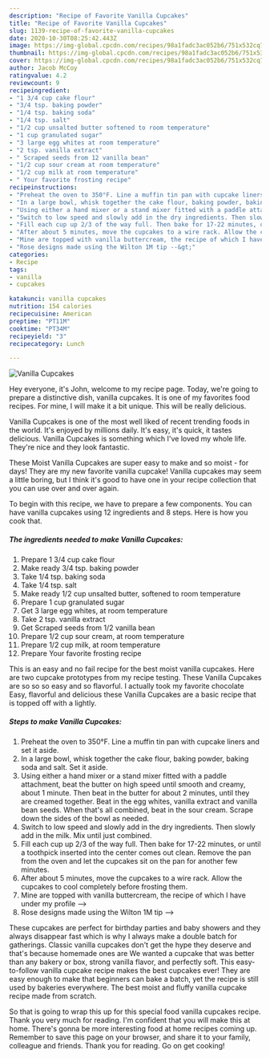 ```yaml
---
description: "Recipe of Favorite Vanilla Cupcakes"
title: "Recipe of Favorite Vanilla Cupcakes"
slug: 1139-recipe-of-favorite-vanilla-cupcakes
date: 2020-10-30T08:25:42.443Z
image: https://img-global.cpcdn.com/recipes/98a1fadc3ac052b6/751x532cq70/vanilla-cupcakes-recipe-main-photo.jpg
thumbnail: https://img-global.cpcdn.com/recipes/98a1fadc3ac052b6/751x532cq70/vanilla-cupcakes-recipe-main-photo.jpg
cover: https://img-global.cpcdn.com/recipes/98a1fadc3ac052b6/751x532cq70/vanilla-cupcakes-recipe-main-photo.jpg
author: Jacob McCoy
ratingvalue: 4.2
reviewcount: 9
recipeingredient:
- "1 3/4 cup cake flour"
- "3/4 tsp. baking powder"
- "1/4 tsp. baking soda"
- "1/4 tsp. salt"
- "1/2 cup unsalted butter softened to room temperature"
- "1 cup granulated sugar"
- "3 large egg whites at room temperature"
- "2 tsp. vanilla extract"
- " Scraped seeds from 12 vanilla bean"
- "1/2 cup sour cream at room temperature"
- "1/2 cup milk at room temperature"
- " Your favorite frosting recipe"
recipeinstructions:
- "Preheat the oven to 350°F. Line a muffin tin pan with cupcake liners and set it aside."
- "In a large bowl, whisk together the cake flour, baking powder, baking soda and salt. Set it aside."
- "Using either a hand mixer or a stand mixer fitted with a paddle attachment, beat the butter on high speed until smooth and creamy, about 1 minute. Then beat in the butter for about 2 minutes, until they are creamed together. Beat in the egg whites, vanilla extract and vanilla bean seeds. When that&#39;s all combined, beat in the sour cream. Scrape down the sides of the bowl as needed."
- "Switch to low speed and slowly add in the dry ingredients. Then slowly add in the milk. Mix until just combined."
- "Fill each cup up 2/3 of the way full. Then bake for 17-22 minutes, or until a toothpick inserted into the center comes out clean. Remove the pan from the oven and let the cupcakes sit on the pan for another few minutes."
- "After about 5 minutes, move the cupcakes to a wire rack. Allow the cupcakes to cool completely before frosting them."
- "Mine are topped with vanilla buttercream, the recipe of which I have under my profile --&gt;"
- "Rose designs made using the Wilton 1M tip --&gt;"
categories:
- Recipe
tags:
- vanilla
- cupcakes

katakunci: vanilla cupcakes 
nutrition: 154 calories
recipecuisine: American
preptime: "PT11M"
cooktime: "PT34M"
recipeyield: "3"
recipecategory: Lunch

---
```



![Vanilla Cupcakes](https://img-global.cpcdn.com/recipes/98a1fadc3ac052b6/751x532cq70/vanilla-cupcakes-recipe-main-photo.jpg)

Hey everyone, it's John, welcome to my recipe page. Today, we're going to prepare a distinctive dish, vanilla cupcakes. It is one of my favorites food recipes. For mine, I will make it a bit unique. This will be really delicious.

Vanilla Cupcakes is one of the most well liked of recent trending foods in the world. It's enjoyed by millions daily. It's easy, it's quick, it tastes delicious. Vanilla Cupcakes is something which I've loved my whole life. They're nice and they look fantastic.

These Moist Vanilla Cupcakes are super easy to make and so moist - for days! They are my new favorite vanilla cupcake! Vanilla cupcakes may seem a little boring, but I think it&#39;s good to have one in your recipe collection that you can use over and over again.


To begin with this recipe, we have to prepare a few components. You can have vanilla cupcakes using 12 ingredients and 8 steps. Here is how you cook that.

<!--inarticleads1-->

##### The ingredients needed to make Vanilla Cupcakes:

1. Prepare 1 3/4 cup cake flour
1. Make ready 3/4 tsp. baking powder
1. Take 1/4 tsp. baking soda
1. Take 1/4 tsp. salt
1. Make ready 1/2 cup unsalted butter, softened to room temperature
1. Prepare 1 cup granulated sugar
1. Get 3 large egg whites, at room temperature
1. Take 2 tsp. vanilla extract
1. Get  Scraped seeds from 1/2 vanilla bean
1. Prepare 1/2 cup sour cream, at room temperature
1. Prepare 1/2 cup milk, at room temperature
1. Prepare  Your favorite frosting recipe


This is an easy and no fail recipe for the best moist vanilla cupcakes. Here are two cupcake prototypes from my recipe testing. These Vanilla Cupcakes are so so so easy and so flavorful. I actually took my favorite chocolate Easy, flavorful and delicious these Vanilla Cupcakes are a basic recipe that is topped off with a lightly. 

<!--inarticleads2-->

##### Steps to make Vanilla Cupcakes:

1. Preheat the oven to 350°F. Line a muffin tin pan with cupcake liners and set it aside.
1. In a large bowl, whisk together the cake flour, baking powder, baking soda and salt. Set it aside.
1. Using either a hand mixer or a stand mixer fitted with a paddle attachment, beat the butter on high speed until smooth and creamy, about 1 minute. Then beat in the butter for about 2 minutes, until they are creamed together. Beat in the egg whites, vanilla extract and vanilla bean seeds. When that&#39;s all combined, beat in the sour cream. Scrape down the sides of the bowl as needed.
1. Switch to low speed and slowly add in the dry ingredients. Then slowly add in the milk. Mix until just combined.
1. Fill each cup up 2/3 of the way full. Then bake for 17-22 minutes, or until a toothpick inserted into the center comes out clean. Remove the pan from the oven and let the cupcakes sit on the pan for another few minutes.
1. After about 5 minutes, move the cupcakes to a wire rack. Allow the cupcakes to cool completely before frosting them.
1. Mine are topped with vanilla buttercream, the recipe of which I have under my profile --&gt;
1. Rose designs made using the Wilton 1M tip --&gt;


These cupcakes are perfect for birthday parties and baby showers and they always disappear fast which is why I always make a double batch for gatherings. Classic vanilla cupcakes don&#39;t get the hype they deserve and that&#39;s because homemade ones are We wanted a cupcake that was better than any bakery or box, strong vanilla flavor, and perfectly soft. This easy-to-follow vanilla cupcake recipe makes the best cupcakes ever! They are easy enough to make that beginners can bake a batch, yet the recipe is still used by bakeries everywhere. The best moist and fluffy vanilla cupcake recipe made from scratch. 

So that is going to wrap this up for this special food vanilla cupcakes recipe. Thank you very much for reading. I'm confident that you will make this at home. There's gonna be more interesting food at home recipes coming up. Remember to save this page on your browser, and share it to your family, colleague and friends. Thank you for reading. Go on get cooking!
